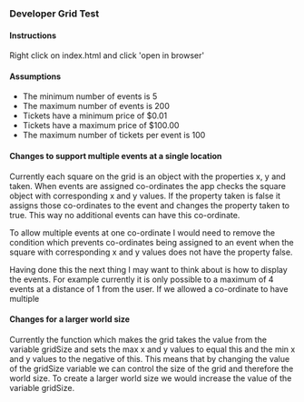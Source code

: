 ### Developer Grid Test

#### Instructions

Right click on index.html and click 'open in browser'

#### Assumptions

* The minimum number of events is 5
* The maximum number of events is 200
* Tickets have a minimum price of $0.01
* Tickets have a maximum price of $100.00
* The maximum number of tickets per event is 100

#### Changes to support multiple events at a single location

Currently each square on the grid is an object with the properties x, y and taken. When events are assigned co-ordinates the app checks the square object with corresponding x and y values. If the property taken is false it assigns those co-ordinates to the event and changes the property taken to true. This way no additional events can have this co-ordinate.

To allow multiple events at one co-ordinate I would need to remove the condition which prevents co-ordinates being assigned to an event when the square with corresponding x and y values does not have the property false.   

Having done this the next thing I may want to think about is how to display the events. For example currently it is only possible to a maximum of 4 events at a distance of 1 from the user. If we allowed a co-ordinate to have multiple  

#### Changes for a larger world size

Currently the function which makes the grid takes the value from the variable gridSize and sets the max x and y values to equal this and the min x and y values to the negative of this. This means that by changing the value of the gridSize variable we can control the size of the grid and therefore the world size. To create a larger world size we would increase the value of the variable gridSize.   
